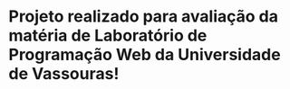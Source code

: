 # Projeto realizado para avaliação da matéria de Laboratório de Programação Web da Universidade de Vassouras!
